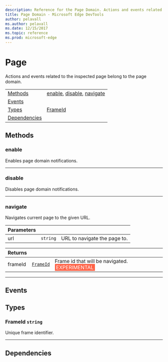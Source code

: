 ```yaml
---
description: Reference for the Page Domain. Actions and events related to the inspected page belong to the page domain.
title: Page Domain - Microsoft Edge DevTools
author: pelavall
ms.author: pelavall
ms.date: 12/15/2017
ms.topic: reference
ms.prod: microsoft-edge
---
```

# Page
Actions and events related to the inspected page belong to the page domain.

| | |
|-|-|
| [Methods](#methods) | [enable](#enable), [disable](#disable), [navigate](#navigate) |
| [Events](#events) |  |
| [Types](#types) | [FrameId](#frameid) |
| [Dependencies](#dependencies) |  |
## Methods

### enable
Enables page domain notifications. 

</p>

---

### disable
Disables page domain notifications. 

</p>

---

### navigate
Navigates current page to the given URL. 

</p>

| Parameters | | |
|-|-|-|
| url | `string` | URL to navigate the page to. |

</p>

| Returns | | |
|-|-|-|
| frameId | [`FrameId`](#frameid) | Frame id that will be navigated. <span style="color:white;background-color:Tomato;padding-left: 4px;padding-right:4px;padding-top:1px;padding-bottom:1px">EXPERIMENTAL</span> |

</p>

---

## Events


## Types

### <a name="frameid"></a> FrameId `string`

Unique frame identifier.

</p>

---

## Dependencies


